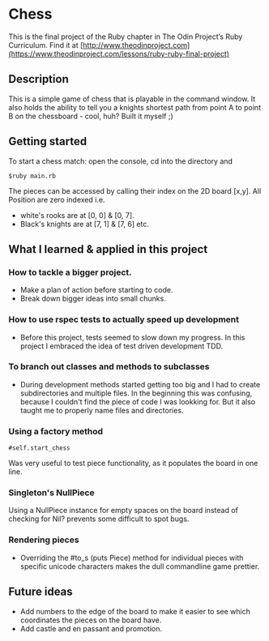 # Chess

This is the final project of the Ruby chapter in The Odin Project’s Ruby Curriculum. Find it at [http://www.theodinproject.com](https://www.theodinproject.com/lessons/ruby-ruby-final-project)

## Description

This is a simple game of chess that is playable in the command window. It also holds the ability to tell you a knights shortest path from point A to point B on the chessboard - cool, huh? Built it myself ;)

## Getting started

To start a chess match: open the console, cd into the directory and 
```
$ruby main.rb
```
The pieces can be accessed by calling their index on the 2D board [x,y].
All Position are zero indexed i.e. 
* white's rooks are at [0, 0] & [0, 7]. 
* Black's knights are at [7, 1] & [7, 6] etc.


## What I learned & applied in this project

### How to tackle a bigger project.

* Make a plan of action before starting to code.
* Break down bigger ideas into small chunks.

### How to use rspec tests to actually speed up development

* Before this project, tests seemed to slow down my progress. In this project I embraced the idea of test driven development TDD.

### To branch out classes and methods to subclasses

* During development methods started getting too big and I had to create subdirectories and multiple files. In the beginning this was confusing, because I couldn't find the piece of code I was lookking for. But it also taught me to properly name files and directories.

### Using a factory method
```
#self.start_chess
```
Was very useful to test piece functionality, as it populates the board in one line.

### Singleton's NullPiece

Using a NullPiece instance for empty spaces on the board instead of checking for Nil? prevents some difficult to spot bugs.

### Rendering pieces 

* Overriding the #to_s (puts Piece) method for individual pieces with specific unicode characters makes the dull commandline game prettier.

## Future ideas

* Add numbers to the edge of the board to make it easier to see which coordinates the pieces on the board have.
* Add castle and en passant and promotion.
